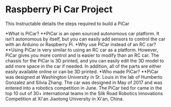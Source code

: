 Raspberry Pi Car Project
========================

This Instructable details the steps required to build a PiCar

*What is PiCar?
**PiCar is an open sourced autonomous car platform. It isn’t autonomous by itself, but you can easily add sensors to control the car with an Arduino or Raspberry Pi.
*Why use PiCar instead of an RC car?
**Using PiCar is very similar to using an RC car as a platform. However, PiCar gives you more control and is easier to modify than an RC car. The chassis for the PiCar is 3D printed, and you can easily edit the 3D model to add more space in the car if needed. In addition, all of the parts are either easily available online or can be 3D printed.
*Who made PiCar?
**PiCar was designed at Washington University in St. Louis in the lab of Humberto Gonzalez and Silvia Zhang. The car was designed in May of 2017 and was entered into a robotics competition in June. The PiCar tied for came in the top 10 out of 30+ international teams in the Silk Road Robotics Innovations Competition at Xi'an Jiaotong University in Xi'an, China.
